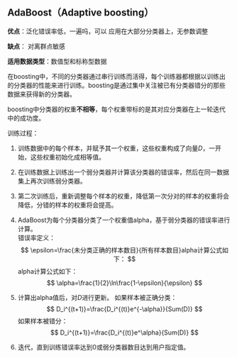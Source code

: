 ## AdaBoost（Adaptive boosting）

**优点**：泛化错误率低，一遍吗，可以 应用在大部分分类器上，无参数调整

**缺点**： 对离群点敏感

**适用数据类型**：数值型和标称型数据


在boosting中，不同的分类器通过串行训练而活得，每个训练器都根据以训练出的分类器的性能来进行训练。boosting是通过集中关注被已有分类器错分的那些数据来获得新的分类器。

boosting中分类器的权重**不相等**，每个权重带标的是其对应分类器在上一轮迭代中的成功度。



训练过程：

1. 训练数据中的每个样本，并赋予其一个权重，这些权重构成了向量$D$，一开始，这些权重初始化成相等值。
2. 在训练数据上训练出一个弱分类器并计算该分类器的错误率，然后在同一数据集上再次训练弱分类器。
3. 第二次训练后，重新调整每个样本的权重，降低第一次分对的样本的权重将会降低，分错的样本的权重将会提高。
4. AdaBoost为每个分类器分类了一个权重值alpha，基于弱分类器的错误率进行计算。  
    错误率定义：
    $$
    \epsilon=\frac{未分类正确的样本数目}{所有样本数目}alpha计算公式如下：
    $$
    alpha计算公式如下：
    $$
    \alpha=\frac{1}{2}\ln\frac{1-\epsilon}{\epsilon}
    $$

5. 计算出alpha值后，对$D$进行更新。
    如果样本被正确分类：
    $$
    D_i^{(t+1)}=\frac{D_i^{(t)}e^{-\alpha}}{Sum(D)}
    $$
    如果样本被错分：
    $$
    D_i^{(t+1)}=\frac{D_i^{(t)}e^\alpha}{Sum(D)}
    $$

6. 迭代，直到训练错误率达到0或弱分类器数目达到用户指定值。
